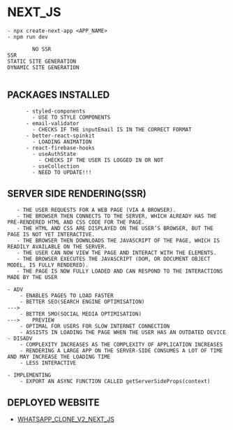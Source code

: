 # NEXT_JS
    - npx create-next-app <APP_NAME>
    - npm run dev
        
```
        NO SSR                                                              SSR
STATIC SITE GENERATION                                              DYNAMIC SITE GENERATION
    
```

## PACKAGES INSTALLED
```
      - styled-components
        - USE TO STYLE COMPONENTS
      - email-validator
        - CHECKS IF THE inputEmail IS IN THE CORRECT FORMAT
      - better-react-spinkit
        - LOADING ANIMATION
      - react-firebase-hooks
        - useAuthState
          - CHECKS IF THE USER IS LOGGED IN OR NOT
        - useCollection
        - NEED TO UPDATE!!!
```

## SERVER SIDE RENDERING(SSR)

```
   - THE USER REQUESTS FOR A WEB PAGE (VIA A BROWSER).
   - THE BROWSER THEN CONNECTS TO THE SERVER, WHICH ALREADY HAS THE PRE-RENDERED HTML AND CSS CODE FOR THE PAGE.
   - THE HTML AND CSS ARE DISPLAYED ON THE USER’S BROWSER, BUT THE PAGE IS NOT YET INTERACTIVE.
   - THE BROWSER THEN DOWNLOADS THE JAVASCRIPT OF THE PAGE, WHICH IS READILY AVAILABLE ON THE SERVER.
   - THE USER CAN NOW VIEW THE PAGE AND INTERACT WITH THE ELEMENTS.
   - THE BROWSER EXECUTES THE JAVASCRIPT (DOM, OR DOCUMENT OBJECT MODEL, IS FULLY RENDERED).
   - THE PAGE IS NOW FULLY LOADED AND CAN RESPOND TO THE INTERACTIONS MADE BY THE USER
```
    - ADV
        - ENABLES PAGES TO LOAD FASTER
        - BETTER SEO(SEARCH ENGINE OPTIMISATION)                            --->    
        - BETTER SMO(SOCIAL MEDIA OPTIMISATION)                             --->    PREVIEW
        - OPTIMAL FOR USERS FOR SLOW INTERNET CONNECTION
        - ASSISTS IN LOADING THE PAGE WHEN THE USER HAS AN OUTDATED DEVICE
    - DISADV
        - COMPLEXITY INCREASES AS THE COMPLEXITY OF APPLICATION INCREASES
        - RENDERING A LARGE APP ON THE SERVER-SIDE CONSUMES A LOT OF TIME AND MAY INCREASE THE LOADING TIME
        - LESS INTERACTIVE

    - IMPLEMENTING
        - EXPORT AN ASYNC FUNCTION CALLED getServerSideProps(context)

## DEPLOYED WEBSITE
- [WHATSAPP_CLONE_V2_NEXT_JS](https://whatsapp-clone-v2-next-js.vercel.app)
